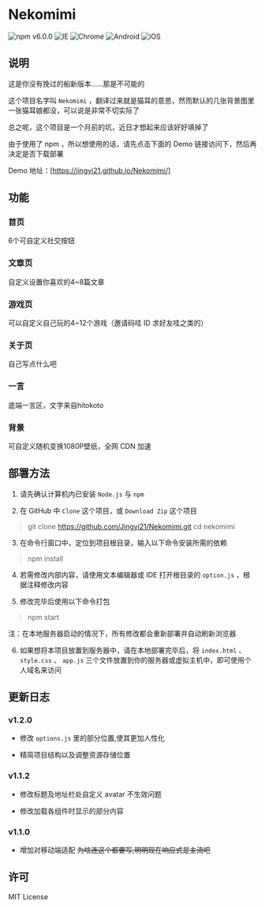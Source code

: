 # Nekomimi

![npm v6.0.0](https://img.shields.io/badge/NPM-6.0.0-blue.svg) ![IE](https://img.shields.io/badge/IE-10%2B-ff69b4.svg) ![Chrome](https://img.shields.io/badge/Chrome-29%2B-brightgreen.svg) ![Android](https://img.shields.io/badge/Android-4.4%2B-brightgreen.svg) ![iOS](https://img.shields.io/badge/iOS-9.2%2B-brightgreen.svg)

## 说明

这是你没有挽过的船新版本……那是不可能的

这个项目名字叫 `Nekomimi` ，翻译过来就是猫耳的意思，然而默认的几张背景图里一张猫耳娘都没，可以说是非常不切实际了

总之呢，这个项目是一个月前的坑，近日才想起来应该好好填掉了

由于使用了 npm ，所以想使用的话，请先点击下面的 Demo 链接访问下，然后再决定是否下载部署

Demo 地址：[https://jingyi21.github.io/Nekomimi/]

## 功能

### 首页

6个可自定义社交按钮

### 文章页

自定义设置你喜欢的4~8篇文章

### 游戏页

可以自定义自己玩的4~12个游戏（邀请码哇 ID 求好友哇之类的）

### 关于页

自己写点什么吧

### 一言

底端一言区，文字来自hitokoto

### 背景

可自定义随机变换1080P壁纸，全网 CDN 加速

## 部署方法

1. 请先确认计算机内已安装 `Node.js` 与 `npm` 

2. 在 GitHub 中 `Clone` 这个项目，或 `Download Zip` 这个项目
> git clone https://github.com/Jingyi21/Nekomimi.git
> cd nekomimi

3. 在命令行窗口中，定位到项目根目录，输入以下命令安装所需的依赖
> npm install

4. 若需修改内部内容，请使用文本编辑器或 IDE 打开根目录的 `option.js` ，根据注释修改内容

5. 修改完毕后使用以下命令打包

> npm start

注：在本地服务器启动的情况下，所有修改都会重新部署并自动刷新浏览器

6. 如果想将本项目放置到服务器中，请在本地部署完毕后，将 `index.html` 、 `style.css` 、 `app.js` 三个文件放置到你的服务器或虚拟主机中，即可使用个人域名来访问

## 更新日志
### v1.2.0

- 修改 `options.js` 里的部分位置,使其更加人性化

- 精简项目结构以及调整资源存储位置

### v1.1.2

- 修改标题及地址栏处自定义 avatar 不生效问题

- 修改加载各组件时显示的部分内容

### v1.1.0

- 增加对移动端适配 ~~为啥连这个都要写,明明现在响应式是主流吧~~

## 许可

MIT License